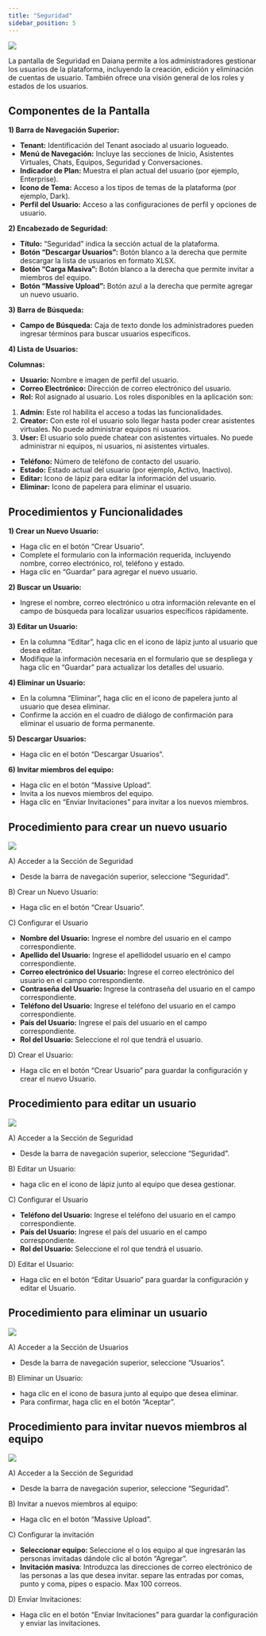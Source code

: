```yaml
---
title: "Seguridad"
sidebar_position: 5
---
```


![](../img/chrome_nskoo6wakw.png)

La pantalla de Seguridad en Daiana permite a los administradores gestionar los usuarios de la plataforma, incluyendo la creación, edición y eliminación de cuentas de usuario. También ofrece una visión general de los roles y estados de los usuarios.

## Componentes de la Pantalla

**1) Barra de Navegación Superior:**

-   **Tenant:** Identificación del Tenant asociado al usuario logueado.
-   **Menú de Navegación:** Incluye las secciones de Inicio, Asistentes Virtuales, Chats, Equipos, Seguridad y Conversaciones.
-   **Indicador de Plan:** Muestra el plan actual del usuario (por ejemplo, Enterprise).
-   **Icono de Tema:** Acceso a los tipos de temas de la plataforma (por ejemplo, Dark).
-   **Perfil del Usuario:** Acceso a las configuraciones de perfil y opciones de usuario.

**2) Encabezado de Seguridad:**

-   **Título:** “Seguridad” indica la sección actual de la plataforma.
-   **Botón “Descargar Usuarios”:** Botón blanco a la derecha que permite descargar la lista de usuarios en formato XLSX.
-   **Botón “Carga Masiva”:** Botón blanco a la derecha que permite invitar a miembros del equipo.
-   **Botón “Massive Upload”:** Botón azul a la derecha que permite agregar un nuevo usuario.

**3) Barra de Búsqueda:**

-   **Campo de Búsqueda:** Caja de texto donde los administradores pueden ingresar términos para buscar usuarios específicos.

**4) Lista de Usuarios:**

**Columnas:**

-   **Usuario:** Nombre e imagen de perfil del usuario.
-   **Correo Electrónico:** Dirección de correo electrónico del usuario.
-   **Rol:** Rol asignado al usuario. Los roles disponibles en la aplicación son:

1.  **Admin:** Este rol habilita el acceso a todas las funcionalidades.
2.  **Creator:** Con este rol el usuario solo llegar hasta poder crear asistentes virtuales. No puede administrar equipos ni usuarios.
3.  **User:** El usuario solo puede chatear con asistentes virtuales. No puede administrar ni equipos, ni usuarios, ni asistentes virtuales.

-   **Teléfono:** Número de teléfono de contacto del usuario.
-   **Estado:** Estado actual del usuario (por ejemplo, Activo, Inactivo).
-   **Editar:** Icono de lápiz para editar la información del usuario.
-   **Eliminar:** Icono de papelera para eliminar el usuario.

## Procedimientos y Funcionalidades

**1) Crear un Nuevo Usuario:**

-   Haga clic en el botón “Crear Usuario”.
-   Complete el formulario con la información requerida, incluyendo nombre, correo electrónico, rol, teléfono y estado.
-   Haga clic en “Guardar” para agregar el nuevo usuario.

**2) Buscar un Usuario:**

-   Ingrese el nombre, correo electrónico u otra información relevante en el campo de búsqueda para localizar usuarios específicos rápidamente.

**3) Editar un Usuario:**

-   En la columna “Editar”, haga clic en el icono de lápiz junto al usuario que desea editar.
-   Modifique la información necesaria en el formulario que se despliega y haga clic en “Guardar” para actualizar los detalles del usuario.

**4) Eliminar un Usuario:**

-   En la columna “Eliminar”, haga clic en el icono de papelera junto al usuario que desea eliminar.
-   Confirme la acción en el cuadro de diálogo de confirmación para eliminar el usuario de forma permanente.

**5) Descargar Usuarios:**

-   Haga clic en el botón “Descargar Usuarios”.

**6) Invitar miembros del equipo:**

-   Haga clic en el botón “Massive Upload”.
-   Invita a los nuevos miembros del equipo.
-   Haga clic en “Enviar Invitaciones” para invitar a los nuevos miembros.

## Procedimiento para crear un nuevo usuario

![](../img/msedge_p0eldog2xw.gif)

A) Acceder a la Sección de Seguridad

-   Desde la barra de navegación superior, seleccione “Seguridad”.

B) Crear un Nuevo Usuario:

-   Haga clic en el botón “Crear Usuario”.

C) Configurar el Usuario

-   **Nombre del Usuario:** Ingrese el nombre del usuario en el campo correspondiente.
-   **Apellido del Usuario:** Ingrese el apellidodel usuario en el campo correspondiente.
-   **Correo electrónico del Usuario:** Ingrese el correo electrónico del usuario en el campo correspondiente.
-   **Contraseña del Usuario:** Ingrese la contraseña del usuario en el campo correspondiente.
-   **Teléfono del Usuario:** Ingrese el teléfono del usuario en el campo correspondiente.
-   **País del Usuario:** Ingrese el país del usuario en el campo correspondiente.
-   **Rol del Usuario:** Seleccione el rol que tendrá el usuario.

D) Crear el Usuario:

-   Haga clic en el botón “Crear Usuario” para guardar la configuración y crear el nuevo Usuario.

## Procedimiento para editar un usuario

![](../img/help/msedge_itduxh3tmg.gif)

A) Acceder a la Sección de Seguridad

-   Desde la barra de navegación superior, seleccione “Seguridad”.

B) Editar un Usuario:

-   haga clic en el icono de lápiz junto al equipo que desea gestionar.

C) Configurar el Usuario

-   **Teléfono del Usuario:** Ingrese el teléfono del usuario en el campo correspondiente.
-   **País del Usuario:** Ingrese el país del usuario en el campo correspondiente.
-   **Rol del Usuario:** Seleccione el rol que tendrá el usuario.

D) Editar el Usuario:

-   Haga clic en el botón “Editar Usuario” para guardar la configuración y editar el Usuario.

## Procedimiento para eliminar un usuario

![](../img/help/msedge_bd7e8kbf2w.png)

A) Acceder a la Sección de Usuarios

-   Desde la barra de navegación superior, seleccione “Usuarios”.

B) Eliminar un Usuario:

-   haga clic en el icono de basura junto al equipo que desea eliminar.
-   Para confirmar, haga clic en el botón “Aceptar”.

## Procedimiento para invitar nuevos miembros al equipo

![](../img/help/chrome_txqnkc7ih7.gif)

A) Acceder a la Sección de Seguridad

-   Desde la barra de navegación superior, seleccione “Seguridad”.

B) Invitar a nuevos miembros al equipo:

-   Haga clic en el botón “Massive Upload”.

C) Configurar la invitación

-   **Seleccionar equipo:** Seleccione el o los equipo al que ingresarán las personas invitadas dándole clic al botón “Agregar”.
-   **Invitación masiva**: Introduzca las direcciones de correo electrónico de las personas a las que desea invitar. separe las entradas por comas, punto y coma, pipes o espacio. Max 100 correos.

D) Enviar Invitaciones:

-   Haga clic en el botón “Enviar Invitaciones” para guardar la configuración y enviar las invitaciones.